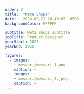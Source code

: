```yaml
---
order: 2
title:  "Meta Shops"
date:   2024-09-21 20:40:05 -0500
backgroundColor: FFFFFF

subtitle: Meta Shops subtitle
jobTitle: Product Designer
yearStart: 2023
yearEnd: 2025

figures:
  - images:
    - messari/messari_1.png
    caption: ~
  - images:
    - messari/messari_2.jpeg
    caption: ~
---
```

